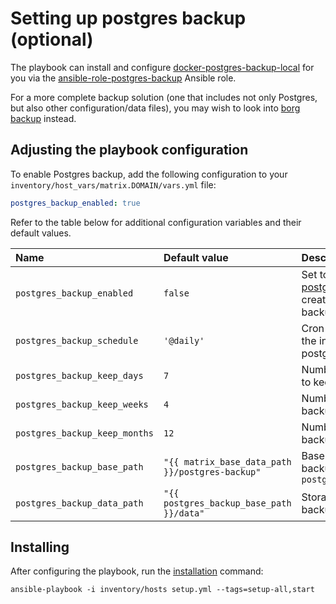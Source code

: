 # Setting up postgres backup (optional)

The playbook can install and configure [docker-postgres-backup-local](https://github.com/prodrigestivill/docker-postgres-backup-local) for you via the [ansible-role-postgres-backup](https://github.com/mother-of-all-self-hosting/ansible-role-postgres-backup) Ansible role.

For a more complete backup solution (one that includes not only Postgres, but also other configuration/data files), you may wish to look into [borg backup](configuring-playbook-backup-borg.md) instead.


## Adjusting the playbook configuration

To enable Postgres backup, add the following configuration to your `inventory/host_vars/matrix.DOMAIN/vars.yml` file:

```yaml
postgres_backup_enabled: true
```

Refer to the table below for additional configuration variables and their default values.


| Name                              | Default value                | Description                                                      |
| :-------------------------------- | :--------------------------- | :--------------------------------------------------------------- |
|`postgres_backup_enabled`|`false`|Set to true to use [docker-postgres-backup-local](https://github.com/prodrigestivill/docker-postgres-backup-local) to create automatic database backups|
|`postgres_backup_schedule`| `'@daily'` |Cron-schedule specifying the interval between postgres backups.|
|`postgres_backup_keep_days`|`7`|Number of daily backups to keep|
|`postgres_backup_keep_weeks`|`4`|Number of weekly backups to keep|
|`postgres_backup_keep_months`|`12`|Number of monthly backups to keep|
|`postgres_backup_base_path` | `"{{ matrix_base_data_path }}/postgres-backup"` | Base path for postgres-backup. Also see `postgres_backup_data_path` |
|`postgres_backup_data_path` | `"{{ postgres_backup_base_path }}/data"` | Storage path for postgres-backup database backups |


## Installing

After configuring the playbook, run the [installation](installing.md) command:

```
ansible-playbook -i inventory/hosts setup.yml --tags=setup-all,start
```
